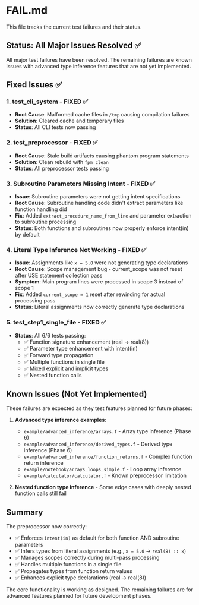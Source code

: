 # FAIL.md

This file tracks the current test failures and their status.

## Status: All Major Issues Resolved ✅

All major test failures have been resolved. The remaining failures are known issues with advanced type inference features that are not yet implemented.

## Fixed Issues ✅

### 1. **test_cli_system** - FIXED ✅
- **Root Cause**: Malformed cache files in `/tmp` causing compilation failures
- **Solution**: Cleared cache and temporary files
- **Status**: All CLI tests now passing

### 2. **test_preprocessor** - FIXED ✅  
- **Root Cause**: Stale build artifacts causing phantom program statements
- **Solution**: Clean rebuild with `fpm clean`
- **Status**: All preprocessor tests passing

### 3. **Subroutine Parameters Missing Intent** - FIXED ✅
- **Issue**: Subroutine parameters were not getting intent specifications
- **Root Cause**: Subroutine handling code didn't extract parameters like function handling did
- **Fix**: Added `extract_procedure_name_from_line` and parameter extraction to subroutine processing
- **Status**: Both functions and subroutines now properly enforce intent(in) by default

### 4. **Literal Type Inference Not Working** - FIXED ✅
- **Issue**: Assignments like `x = 5.0` were not generating type declarations
- **Root Cause**: Scope management bug - current_scope was not reset after USE statement collection pass
- **Symptom**: Main program lines were processed in scope 3 instead of scope 1
- **Fix**: Added `current_scope = 1` reset after rewinding for actual processing pass
- **Status**: Literal assignments now correctly generate type declarations

### 5. **test_step1_single_file** - FIXED ✅
- **Status**: All 6/6 tests passing:
  - ✅ Function signature enhancement (real → real(8))
  - ✅ Parameter type enhancement with intent(in)
  - ✅ Forward type propagation
  - ✅ Multiple functions in single file
  - ✅ Mixed explicit and implicit types
  - ✅ Nested function calls

## Known Issues (Not Yet Implemented)

These failures are expected as they test features planned for future phases:

1. **Advanced type inference examples**:
   - `example/advanced_inference/arrays.f` - Array type inference (Phase 6)
   - `example/advanced_inference/derived_types.f` - Derived type inference (Phase 6)
   - `example/advanced_inference/function_returns.f` - Complex function return inference
   - `example/notebook/arrays_loops_simple.f` - Loop array inference
   - `example/calculator/calculator.f` - Known preprocessor limitation

2. **Nested function type inference** - Some edge cases with deeply nested function calls still fail

## Summary

The preprocessor now correctly:
- ✅ Enforces `intent(in)` as default for both function AND subroutine parameters
- ✅ Infers types from literal assignments (e.g., `x = 5.0` → `real(8) :: x`)
- ✅ Manages scopes correctly during multi-pass processing
- ✅ Handles multiple functions in a single file
- ✅ Propagates types from function return values
- ✅ Enhances explicit type declarations (real → real(8))

The core functionality is working as designed. The remaining failures are for advanced features planned for future development phases.
